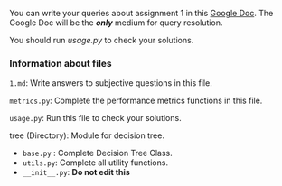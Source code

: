 You can write your queries about assignment 1 in this [Google Doc](https://docs.google.com/document/d/1F94IMZWgsdlNXAzkRMXOpcfg7RXhEcPuv37KtY391_M/edit?usp=sharing).
The Google Doc will be the **_only_** medium for query resolution.

You should run _usage.py_ to check your solutions. 

### Information about files

`1.md`: Write answers to subjective questions in this file.

`metrics.py`: Complete the performance metrics functions in this file. 

`usage.py`: Run this file to check your solutions.

tree (Directory): Module for decision tree.
  - `base.py` : Complete Decision Tree Class.
  - `utils.py`: Complete all utility functions.
  - `__init__.py`: **Do not edit this**

 

